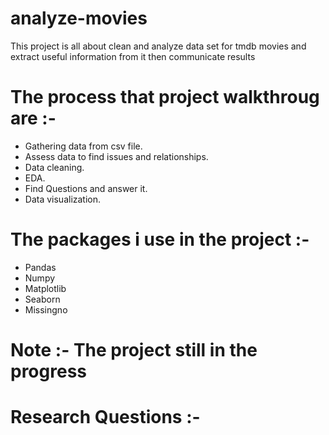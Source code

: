 # analyze-movies
This project is all about clean and analyze data set for tmdb movies and extract useful information from it then communicate results

# The process that project walkthroug are :- 
  - Gathering data from csv file.
  - Assess data to find issues and relationships.
  - Data cleaning.
  - EDA.
  - Find Questions and answer it.
  - Data visualization.
  
# The packages i use in the project :-
  - Pandas
  - Numpy
  - Matplotlib
  - Seaborn
  - Missingno
  
 # Note :- The project still in the progress
 
# Research Questions :-


  
